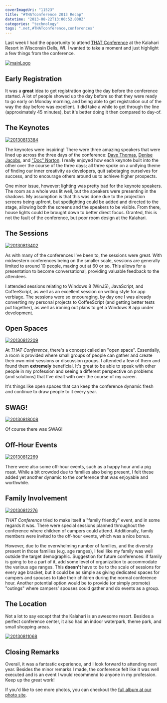 ```yaml
---
coverImageUri: "11523"
title: "#THATconference 2013 Recap"
datetime: "2013-08-22T13:00:52.000Z"
categories: "technology"
tags: ".net,#THATconference,conferences"
---
```


Last week I had the opportunity to attend [THAT Conference](http://www.thatconference.com/ "THAT Conference") at the Kalahari Resort in Wisconsin Dells, WI. I wanted to take a moment and just highlight a few things from the conference.

[![mainLogo](http://assets.brandonmartinez.com/brandonmartinez/2013/08/mainLogo.png)](http://assets.brandonmartinez.com/brandonmartinez/2013/08/mainLogo.png)

## Early Registration

It was a **great** idea to get registration going the day before the conference started. A lot of people showed up the day before so that they were ready to go early on Monday morning, and being able to get registration out of the way the day before was excellent. It did take a while to get through the line (approximately 45 minutes), but it's better doing it then compared to day-of.

## The Keynotes

[![20130813384](http://assets.brandonmartinez.com/brandonmartinez/2013/08/20130813384-1200x800.jpg)](http://assets.brandonmartinez.com/brandonmartinez/2013/08/20130813384.jpg)

The keynotes were inspiring! There were three amazing speakers that were lined up across the three days of the conference: [Dave Thomas](http://en.wikipedia.org/wiki/Dave_Thomas_(programmer) "Dave Thomas @ Wikipedia"), [Denise Jacobs](http://denisejacobs.com/ "Denise Jacobs"), and ["Doc" Norton](https://twitter.com/DocOnDev "Doc Norton on Twitter"). I really enjoyed how each keynote built into the other over the course of the three days; all three spoke on a unifying theme of finding our inner creativity as developers, quit sabotaging ourselves for success, and to encourage others around us to achieve higher prospects.

One minor issue, however: lighting was pretty bad for the keynote speakers. The room as a whole was lit well, but the speakers were presenting in the shadows. My assumption is that this was done due to the projection screens being upfront, but spotlighting could be added and directed to the stage, allowing both the screens and the speakers to be visible. From there, house lights could be brought down to better direct focus. Granted, this is not the fault of the conference, but poor room design at the Kalahari.

## The Sessions

[![20130813402](http://assets.brandonmartinez.com/brandonmartinez/2013/08/20130813402-1200x800.jpg)](http://assets.brandonmartinez.com/brandonmartinez/2013/08/20130813402.jpg)

As with many of the conferences I've been to, the sessions were great. With midwestern conferences being on the smaller scale, sessions are generally limited to around 10 people, maxing out at 60 or so. This allows for a presentation to become conversational, providing valuable feedback to the attendees.

I attended sessions relating to Windows 8 (WinJS), JavaScript, and CoffeeScript, as well as an excellent session on writing style for app verbiage. The sessions were so encouraging, by day one I was already converting my personal projects to CoffeeScript (and getting better tests put together), as well as ironing out plans to get a Windows 8 app under development.

## Open Spaces

[![20130812209](http://assets.brandonmartinez.com/brandonmartinez/2013/08/20130812209-1200x799.jpg)](http://assets.brandonmartinez.com/brandonmartinez/2013/08/20130812209.jpg)

At _THAT Conference_, there's a concept called an "open space". Essentially, a room is provided where small groups of people can gather and create their own mini-sessions or discussion groups. I attended a few of them and found them **extremely** beneficial. It's great to be able to speak with other people in my profession and seeing a different perspective on problems (and solutions) that I've dealt with over the course of my career.

It's things like open spaces that can keep the conference dynamic fresh and continue to draw people to it every year.

## SWAG!

[![20130818008](http://assets.brandonmartinez.com/brandonmartinez/2013/08/20130818008-e1377149494781-1200x900.jpg)](http://assets.brandonmartinez.com/brandonmartinez/2013/08/20130818008.jpg)

Of course there was SWAG!

## Off-Hour Events

[![20130812269](http://assets.brandonmartinez.com/brandonmartinez/2013/08/20130812269-1200x799.jpg)](http://assets.brandonmartinez.com/brandonmartinez/2013/08/20130812269.jpg)

There were also some off-hour events, such as a happy hour and a pig roast. While a bit crowded due to families also being present, I felt these added yet another dynamic to the conference that was enjoyable and worthwhile.

## Family Involvement

[![20130812276](http://assets.brandonmartinez.com/brandonmartinez/2013/08/20130812276-1200x799.jpg)](http://assets.brandonmartinez.com/brandonmartinez/2013/08/20130812276.jpg)

_THAT Conference_ tried to make itself a "family friendly" event, and in some regards it was. There were special sessions planned throughout the conference where children of campers could attend. Additionally, family members were invited to the off-hour events, which was a nice bonus.

However, due to the overwhelming number of families, and the diversity present in those families (e.g. age ranges), I feel like my family was well outside the target demographic. Suggestion for future conferences: if family is going to be a part of it, add some level of organization to accommodate the various age ranges. This **doesn't** have to be to the scale of sessions for every age bracket, but it could be as simple as giving dedicated spaces for campers and spouses to take their children during the normal conference hour. Another potential option would be to provide (or simply promote) "outings" where campers' spouses could gather and do events as a group.

## The Location

Not a lot to say except that the Kalahari is an awesome resort. Besides a perfect conference center, it also had an indoor waterpark, theme park, and small shopping areas.

[![20130811068](http://assets.brandonmartinez.com/brandonmartinez/2013/08/20130811068-1200x262.jpg)](http://assets.brandonmartinez.com/brandonmartinez/2013/08/20130811068.jpg)

## Closing Remarks

Overall, it was a fantastic experience, and I look forward to attending next year. Besides the minor remarks I made, the conference felt like it was well executed and is an event I would recommend to anyone in my profession. Keep up the great work!

If you'd like to see more photos, you can checkout the [full album at our photo site](http://bmtn.us/18yQ4jW "#THATconference 2013 | Photos by Brandon & Joy").
